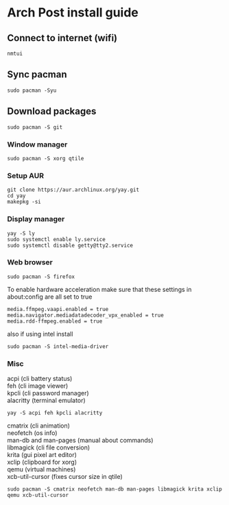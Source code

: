 # Arch Post install guide
## Connect to internet (wifi)
```
nmtui
```

## Sync pacman
```
sudo pacman -Syu
```

## Download packages
```
sudo pacman -S git
```

### Window manager
```
sudo pacman -S xorg qtile
```
### Setup AUR
```
git clone https://aur.archlinux.org/yay.git
cd yay
makepkg -si
```
### Display manager
```
yay -S ly
sudo systemctl enable ly.service
sudo systemctl disable getty@tty2.service
```
### Web browser
```
sudo pacman -S firefox
```
To enable hardware acceleration make sure that these settings in about:config are all set to true
```
media.ffmpeg.vaapi.enabled = true
media.navigator.mediadatadecoder_vpx_enabled = true
media.rdd-ffmpeg.enabled = true
```
also if using intel install
```
sudo pacman -S intel-media-driver
```

### Misc 
acpi (cli battery status)</br>
feh (cli image viewer)</br>
kpcli (cli password manager)</br>
alacritty (terminal emulator)
```
yay -S acpi feh kpcli alacritty
```
cmatrix (cli animation)</br>
neofetch (os info)</br>
man-db and man-pages (manual about commands)</br>
libmagick (cli file conversion)</br>
krita (gui pixel art editor)</br>
xclip (clipboard for xorg)</br>
qemu (virtual machines)</br>
xcb-util-cursor (fixes cursor size in qtile)
```
sudo pacman -S cmatrix neofetch man-db man-pages libmagick krita xclip qemu xcb-util-cursor
```
